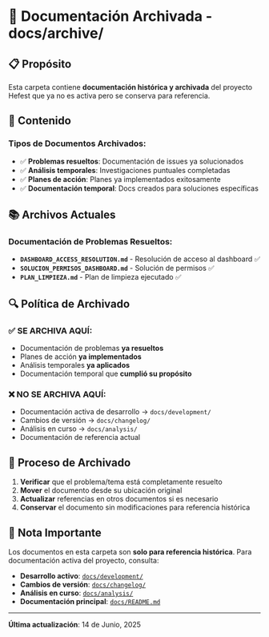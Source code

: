 # 📁 Documentación Archivada - docs/archive/

## 📋 Propósito

Esta carpeta contiene **documentación histórica y archivada** del proyecto Hefest que ya no es activa pero se conserva para referencia.

## 🎯 Contenido

### Tipos de Documentos Archivados:
- ✅ **Problemas resueltos**: Documentación de issues ya solucionados
- ✅ **Análisis temporales**: Investigaciones puntuales completadas  
- ✅ **Planes de acción**: Planes ya implementados exitosamente
- ✅ **Documentación temporal**: Docs creados para soluciones específicas

## 📚 Archivos Actuales

### Documentación de Problemas Resueltos:
- **`DASHBOARD_ACCESS_RESOLUTION.md`** - Resolución de acceso al dashboard ✅
- **`SOLUCION_PERMISOS_DASHBOARD.md`** - Solución de permisos ✅  
- **`PLAN_LIMPIEZA.md`** - Plan de limpieza ejecutado ✅

## 🔍 Política de Archivado

### ✅ SE ARCHIVA AQUÍ:
- Documentación de problemas **ya resueltos**
- Planes de acción **ya implementados**
- Análisis temporales **ya aplicados**
- Documentación temporal que **cumplió su propósito**

### ❌ NO SE ARCHIVA AQUÍ:
- Documentación activa de desarrollo → `docs/development/`
- Cambios de versión → `docs/changelog/`
- Análisis en curso → `docs/analysis/`
- Documentación de referencia actual

## 🔄 Proceso de Archivado

1. **Verificar** que el problema/tema está completamente resuelto
2. **Mover** el documento desde su ubicación original
3. **Actualizar** referencias en otros documentos si es necesario
4. **Conservar** el documento sin modificaciones para referencia histórica

## 📖 Nota Importante

Los documentos en esta carpeta son **solo para referencia histórica**. Para documentación activa del proyecto, consulta:

- **Desarrollo activo**: [`docs/development/`](../development/)
- **Cambios de versión**: [`docs/changelog/`](../changelog/)  
- **Análisis en curso**: [`docs/analysis/`](../analysis/)
- **Documentación principal**: [`docs/README.md`](../README.md)

---

**Última actualización**: 14 de Junio, 2025
